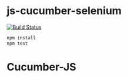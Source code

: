 # js-cucumber-selenium

[![Build Status](https://travis-ci.org/testcookbook/js-cucumber-selenium.svg?branch=master)](https://travis-ci.org/testcookbook/js-cucumber-selenium)

``` bash
npm install
npm test
```
# Cucumber-JS

